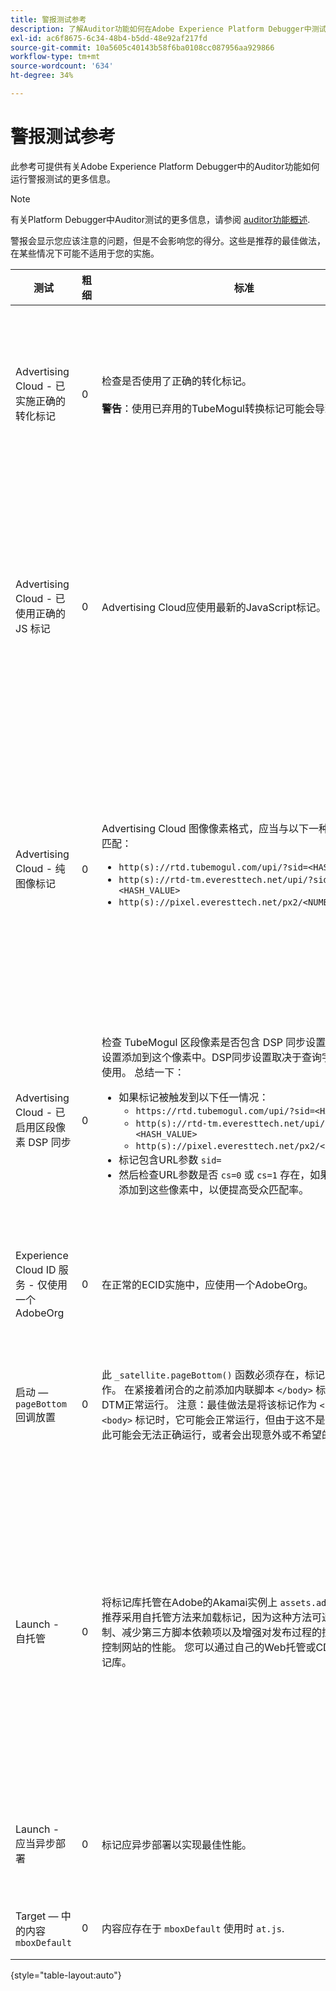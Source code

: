 ```yaml
---
title: 警报测试参考
description: 了解Auditor功能如何在Adobe Experience Platform Debugger中测试警报。
exl-id: ac6f8675-6c34-48b4-b5dd-48e92af217fd
source-git-commit: 10a5605c40143b58f6ba0108cc087956aa929866
workflow-type: tm+mt
source-wordcount: '634'
ht-degree: 34%

---
```


# 警报测试参考

此参考可提供有关Adobe Experience Platform Debugger中的Auditor功能如何运行警报测试的更多信息。

>[!NOTE]
>
>有关Platform Debugger中Auditor测试的更多信息，请参阅 [auditor功能概述](./overview.md).

警报会显示您应该注意的问题，但是不会影响您的得分。这些是推荐的最佳做法，在某些情况下可能不适用于您的实施。

| 测试 | 粗细 | 标准 | 推荐 |
| --- | --- | --- | --- |
| Advertising Cloud - 已实施正确的转化标记 | 0 | 检查是否使用了正确的转化标记。<br><br>**警告**：使用已弃用的TubeMogul转换标记可能会导致数据丢失。 | 将您的转化像素升级为新的 Advertising Cloud 纯图像转化标记。这可以通过以下方法轻松实现 [Advertising Cloud标记扩展](../../destinations/catalog/advertising/adobe-advertising-cloud.md). |
| Advertising Cloud - 已使用正确的 JS 标记 | 0 | Advertising Cloud应使用最新的JavaScript标记。 | 将 Advertising Cloud JavaScript 升级到最新版本。使用已弃用的 JavaScript 版本可能会导致功能丧失。通过使用，可以更轻松地实现这一目标 [Advertising Cloud标记扩展](../../destinations/catalog/advertising/adobe-advertising-cloud.md). |
| Advertising Cloud - 纯图像标记 | 0 | Advertising Cloud 图像像素格式，应当与以下一种推荐的格式匹配： <ul><li>`http(s)://rtd.tubemogul.com/upi/?sid=<HASH_VALUE>`</li><li>`http(s)://rtd-tm.everesttech.net/upi/?sid=<HASH_VALUE>`</li><li>`http(s)://pixel.everesttech.net/px2/<NUMERIC_ID>?`</li></ul> | 将您的 Advertising Cloud 像素升级为新的 Advertising Cloud 纯图像标记，这可以确保您能够充分利用 Advertising Cloud 的完整功能。这可以通过以下方法轻松实现 [Advertising Cloud标记扩展](../../destinations/catalog/advertising/adobe-advertising-cloud.md). |
| Advertising Cloud - 已启用区段像素 DSP 同步 | 0 | 检查 TubeMogul 区段像素是否包含 DSP 同步设置，并推荐将该设置添加到这个像素中。DSP同步设置取决于查询字符串参数的使用。 总结一下： <ul><li>如果标记被触发到以下任一情况：<ul><li>`https://rtd.tubemogul.com/upi/?sid=<HASH_VALUE>`</li><li>`http(s)://rtd-tm.everesttech.net/upi/?sid=<HASH_VALUE>`</li><li>`http(s)://pixel.everesttech.net/px2/<NUMERIC_ID>?`</li></ul></li><li>标记包含URL参数 `sid=`</li><li>然后检查URL参数是否 `cs=0` 或 `cs=1` 存在，如果不推荐 `cs=1` 添加到这些像素中，以便提高受众匹配率。</li></ul> | 添加URL参数 `cs=1` 到Advertising Cloud像素，以便可以进行DSP同步，从而提高受众匹配率。 这可以通过以下方式轻松实现 [Advertising Cloud标记扩展](../../destinations/catalog/advertising/adobe-advertising-cloud.md). |
| Experience Cloud ID 服务 - 仅使用一个 AdobeOrg | 0 | 在正常的ECID实施中，应使用一个AdobeOrg。 | 验证这项实施中是否存在多个 AdobeOrg ID。<br><br>[其他信息](https://experienceleague.adobe.com/docs/id-service/using/intro/id-request.html) |
| 启动 —  `pageBottom` 回调放置 | 0 | 此 `_satellite.pageBottom()` 函数必须存在，标记才能正常工作。 在紧接着闭合的之前添加内联脚本 `</body>` 标签以确保DTM正常运行。 注意：最佳做法是将该标记作为 `<body>`. 如果在 `<body>` 标记时，它可能会正常运行，但由于这不是最佳实践，因此可能会无法正确运行，或者会出现意外或不希望的结果。 | 在紧接着闭合的之前添加内联脚本 `</body>` 标签以确保DTM正常运行。 <br><br>[其他信息](../../tags/ui/client-side/asynchronous-deployment.md) |
| Launch - 自托管 | 0 | 将标记库托管在Adobe的Akamai实例上 `assets.adobedtm.com`. 推荐采用自托管方法来加载标记，因为这种方法可通过缓存控制、减少第三方脚本依赖项以及增强对发布过程的控制，更好地控制网站的性能。 您可以通过自己的Web托管或CDN来托管标记库。 | 切换到自托管是在页面上加载标记的方法。 尽管通过 Akamai CDN 来托管 的方法适用于大多数情况，但是，自托管方法可提升页面性能。<br><br>其他信息:<ul><li>[标记快速入门指南](../../tags/ui/client-side/asynchronous-deployment.md)</li><li>[异步部署](../../tags/ui/client-side/asynchronous-deployment.md)</li></ul> |
| Launch - 应当异步部署 | 0 | 标记应异步部署以实现最佳性能。 | 包括 `async` 内联脚本中的参数以确保标记正常运行 <br><br>[其他信息](../../tags/ui/client-side/asynchronous-deployment.md) |
| Target — 中的内容 `mboxDefault` | 0 | 内容应存在于 `mboxDefault` 使用时 `at.js`. | 验证内容是否可用。<br><br>[其他信息](https://experienceleague.adobe.com/docs/target/using/implement-target/implementing-target.html) |

{style="table-layout:auto"}
